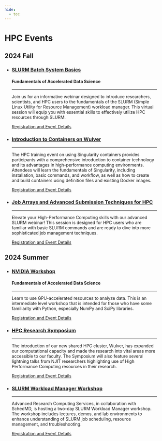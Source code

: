 ```yaml
---
hide:
  - toc
---
```



# HPC Events

## 2024 Fall

<div class="grid cards" markdown>


-   ### [SLURM Batch System Basics](1_slurm.md)
    #### Fundamentals of Accelerated Data Science
    ---

    Join us for an informative webinar designed to introduce researchers, scientists, and HPC users to the fundamentals of the SLURM (Simple Linux Utility for Resource Management) workload manager. This virtual  session will equip you with essential skills to effectively utilize HPC resources through SLURM.

    [<span class="octicon--arrow-right-24"></span> Registration and Event Details](1_slurm.md)

</div>
<div class="grid cards" markdown>

-   ### [Introduction to Containers on Wulver](2_containers.md)

    ---

    The HPC training event on using Singularity containers provides participants with a comprehensive introduction to container technology and its advantages in high-performance computing environments. Attendees will learn the fundamentals of Singularity, including installation, basic commands, and workflow, as well as how to create and build containers using definition files and existing Docker images.

    [<span class="octicon--arrow-right-24"></span> Registration and Event Details](2_containers.md)

</div>
<div class="grid cards" markdown>

-   ### [Job Arrays and Advanced Submission Techniques for HPC](3_slurm_advanced.md)

    ---

    Elevate your High-Performance Computing skills with our advanced SLURM webinar! This session is designed for HPC users who are familiar with basic SLURM commands and are ready to dive into more sophisticated job management techniques.

    [<span class="octicon--arrow-right-24"></span> Registration and Event Details](3_slurm_advanced.md)
</div>

## 2024 Summer


<div class="grid cards" markdown>


-   ### [NVIDIA Workshop](4_nvidia.md)
    #### Fundamentals of Accelerated Data Science
    ---

    Learn to use GPU-accelerated resources to analyze data. This is an intermediate level workshop that is intended for those who have some familiarity with Python, especially NumPy and SciPy libraries.

    [<span class="octicon--arrow-right-24"></span> Registration and Event Details](4_nvidia.md)

</div>
<div class="grid cards" markdown>

-   ### [HPC Research Symposium](5_symposium.md)

    ---

    The introduction of our new shared HPC cluster, Wulver, has expanded our computational capacity and made the research into vital areas more accessible to our faculty. The Symposium will also feature several lightning talks from NJIT researchers highlighting use of High Performance Computing resources in their research.

    [<span class="octicon--arrow-right-24"></span> Registration and Event Details](5_symposium.md)

</div>
<div class="grid cards" markdown>

-   ### [SLURM Workload Manager Workshop](6_slurm_workshop.md)

    ---

    Advanced Research Computing Services, in collaboration with SchedMD, is hosting a two-day SLURM Workload Manager workshop. The workshop includes lectures, demos, and lab environments to enhance understanding of SLURM job scheduling, resource management, and troubleshooting.

    [<span class="octicon--arrow-right-24"></span> Registration and Event Details](6_slurm_workshop.md)
</div>
